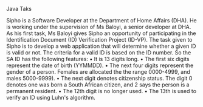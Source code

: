 Java Taks

Sipho is a Software Developer at the Department of Home Affairs (DHA). He is working under the supervision of Ms Baloyi, a senior developer at DHA. 
As his first task, Ms Baloyi gives Sipho an opportunity of participating in the Identification Document (ID) Verification Project (ID-VP).
The task given to Sipho is to develop a web application that will determine whether a given ID is valid or not. The criteria for a valid ID is based on the ID number.
So the SA ID has the following features:
• It is 13 digits long.
• The first six digits represent the date of birth (YYMMDD).
• The next four digits represent the gender of a person. Females are allocated the the range 0000-4999, and males 5000-9999).
• The next digit denotes citizenship status. The digit 0 denotes one was born a South African citizen, and 2 says the person is a permanent resident.
• The 12th digit is no longer used.
• The 13th is used to verify an ID using Luhn's algorithm.
